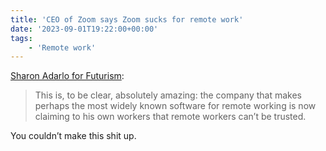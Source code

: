 ```yaml
---
title: 'CEO of Zoom says Zoom sucks for remote work'
date: '2023-09-01T19:22:00+00:00'
tags:
    - 'Remote work'
---
```


[Sharon Adarlo for Futurism](https://futurism.com/the-byte/ceo-zoom-office-remote-work):

> This is, to be clear, absolutely amazing: the company that makes perhaps the most widely known software for remote working is now claiming to his own workers that remote workers can’t be trusted.

You couldn’t make this shit up.
